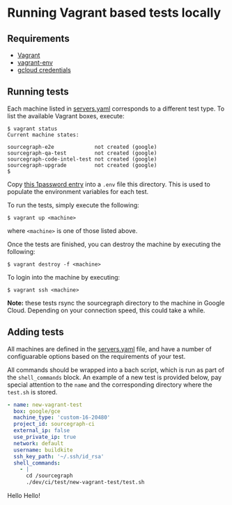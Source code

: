 # Running Vagrant based tests locally

## Requirements

- [Vagrant](https://www.vagrantup.com/downloads)
- [vagrant-env](https://github.com/gosuri/vagrant-env)
- [gcloud credentials](https://cloud.google.com/sdk/gcloud/reference/auth/login)

## Running tests

Each machine listed in [servers.yaml](servers.yaml) corresponds to a different test type. To list the available Vagrant boxes, execute:

```shell
$ vagrant status
Current machine states:

sourcegraph-e2e             not created (google)
sourcegraph-qa-test         not created (google)
sourcegraph-code-intel-test not created (google)
sourcegraph-upgrade         not created (google)
$
```

Copy [this 1password entry](https://start.1password.com/open/i?a=HEDEDSLHPBFGRBTKAKJWE23XX4&v=dnrhbauihkhjs5ag6vszsme45a&i=mn37wmu5dzhll6qxcnpmutvlq4&h=team-sourcegraph.1password.com) into a `.env` file this directory. This is used to populate the environment variables for each test.

To run the tests, simply execute the following:

```shell
$ vagrant up <machine>
```

where `<machine>` is one of those listed above.

Once the tests are finished, you can destroy the machine by executing the following:

```shell
$ vagrant destroy -f <machine>
```

To login into the machine by executing:

```shell
$ vagrant ssh <machine>
```

**Note:** these tests rsync the sourcegraph directory to the machine in Google Cloud. Depending on your connection speed, this could take a while.

## Adding tests

All machines are defined in the [servers.yaml](servers.yaml) file, and have a number of configuarable options based on the requirements of your test.

All commands should be wrapped into a bach script, which is run as part of the `shell_commands` block. An example of a new test is provided below, pay special attention to the `name` and the corresponding directory where the `test.sh` is stored.

```yaml
- name: new-vagrant-test
  box: google/gce
  machine_type: 'custom-16-20480'
  project_id: sourcegraph-ci
  external_ip: false
  use_private_ip: true
  network: default
  username: buildkite
  ssh_key_path: '~/.ssh/id_rsa'
  shell_commands:
    - |
      cd /sourcegraph
      ./dev/ci/test/new-vagrant-test/test.sh
```
Hello Hello!
